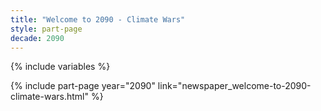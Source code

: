 ```yaml
---
title: "Welcome to 2090 - Climate Wars"
style: part-page
decade: 2090
---
```


{% include variables %}

{% include part-page year="2090" link="newspaper_welcome-to-2090-climate-wars.html" %}
